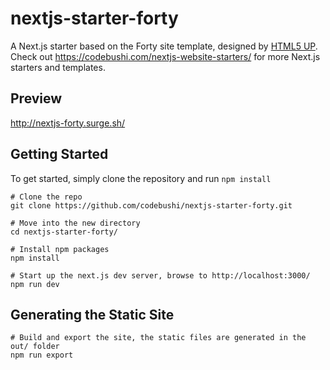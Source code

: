 # nextjs-starter-forty
A Next.js starter based on the Forty site template, designed by [HTML5 UP](https://html5up.net/forty). Check out https://codebushi.com/nextjs-website-starters/ for more Next.js starters and templates.

## Preview

http://nextjs-forty.surge.sh/

## Getting Started

To get started, simply clone the repository and run `npm install`

```
# Clone the repo
git clone https://github.com/codebushi/nextjs-starter-forty.git

# Move into the new directory
cd nextjs-starter-forty/

# Install npm packages
npm install

# Start up the next.js dev server, browse to http://localhost:3000/
npm run dev
```

## Generating the Static Site

```
# Build and export the site, the static files are generated in the out/ folder
npm run export
```